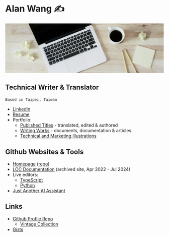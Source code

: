 # Alan Wang ✍️

![profile](profile.jpg)

## Technical Writer & Translator

`Based in Taipei, Taiwan`

- [LinkedIn](https://www.linkedin.com/in/alankrantas/)
- [Resume](https://www.cake.me/krantas)
- Portfolio:
  - [Published Titles](https://github.com/alankrantas/alankrantas/blob/main/works/published.md) - translated, edited & authored
  - [Writing Works](https://github.com/alankrantas/alankrantas/blob/main/works/projects.md) - documents, documentation & articles
  - [Technical and Marketing Illustrations](https://github.com/alankrantas/alankrantas/blob/main/works/illustration.md)

## Github Websites & Tools

- [Homepage](https://alankrantas.github.io/) ([repo](https://github.com/alankrantas/alankrantas.github.io))
- [LOC Documentation](https://loc-documentation.vercel.app/) (archived site, Apr 2022 - Jul 2024)
- Live editors:
  - [TypeScript](https://alankrantas.github.io/monaco-ts-live-editor/)
  - [Python](https://alankrantas.github.io/monaco-python-live-editor/)
- [Just Another AI Assistant](https://alankrantas.github.io/just-another-ai-assistant-huggingface-transformer/)

## Links

- [Github Profile Repo](https://github.com/alankrantas/alankrantas)
  - [Vintage Collection](https://github.com/alankrantas/alankrantas/blob/main/notes/vintage-collection.md)
- [Gists](https://gist.github.com/alankrantas)
